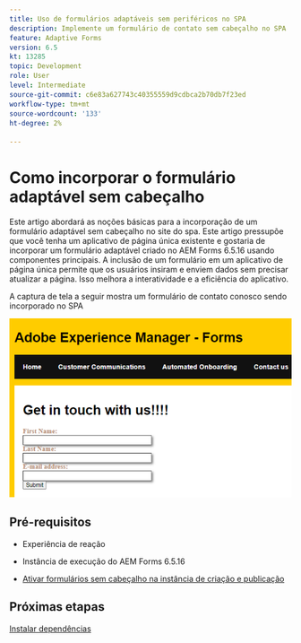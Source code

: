 ```yaml
---
title: Uso de formulários adaptáveis sem periféricos no SPA
description: Implemente um formulário de contato sem cabeçalho no SPA
feature: Adaptive Forms
version: 6.5
kt: 13285
topic: Development
role: User
level: Intermediate
source-git-commit: c6e83a627743c40355559d9cdbca2b70db7f23ed
workflow-type: tm+mt
source-wordcount: '133'
ht-degree: 2%

---
```



# Como incorporar o formulário adaptável sem cabeçalho

Este artigo abordará as noções básicas para a incorporação de um formulário adaptável sem cabeçalho no site do spa. Este artigo pressupõe que você tenha um aplicativo de página única existente e gostaria de incorporar um formulário adaptável criado no AEM Forms 6.5.16 usando componentes principais.
A inclusão de um formulário em um aplicativo de página única permite que os usuários insiram e enviem dados sem precisar atualizar a página. Isso melhora a interatividade e a eficiência do aplicativo.

A captura de tela a seguir mostra um formulário de contato conosco sendo incorporado no SPA

![contact-us-form](./assets/contact-us-form.png)

## Pré-requisitos

* Experiência de reação

* Instância de execução do AEM Forms 6.5.16

* [Ativar formulários sem cabeçalho na instância de criação e publicação](https://experienceleague.adobe.com/docs/experience-manager-headless-adaptive-forms/using/quick-setup/enable-headless-adaptive-forms-and-core-components.html?lang=en)

## Próximas etapas

[Instalar dependências](./install-af-react-libraries.md)

